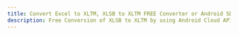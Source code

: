 ---title: Convert Excel to XLTM, XLSB to XLTM FREE Converter or Android SDKdescription: Free Conversion of XLSB to XLTM by using Android Cloud APIs & SDKs. Also Create, Edit & Render Microsoft Excel, CSV and SpreadsheetML worksheets or spreadsheet in the Cloud.---